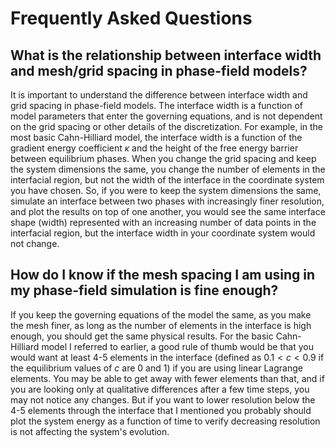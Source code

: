 # Frequently Asked Questions

## What is the relationship between interface width and mesh/grid spacing in phase-field models?

It is important to understand the difference between interface width and grid
spacing in phase-field models. The interface width is a function of model parameters
that enter the governing equations, and is not dependent on the grid spacing or
other details of the discretization. For example, in the most basic Cahn-Hilliard
model, the interface width is a function of the gradient energy coefficient $\kappa$
and the height of the free energy barrier between equilibrium phases. When you change
the grid spacing and keep the system dimensions the same, you change the number of
elements in the interfacial region, but not the width of the interface in the
coordinate system you have chosen. So, if you were to keep the system dimensions
the same, simulate an interface between two phases with increasingly finer resolution,
and plot the results on top of one another, you would see the same interface shape
(width) represented with an increasing number of data points in the interfacial
region, but the interface width in your coordinate system would not change.

## How do I know if the mesh spacing I am using in my phase-field simulation is fine enough?

If you keep the governing equations of the model the same, as you make the mesh finer,
as long as the number of elements in the interface is high enough, you should get the
same physical results. For the basic Cahn-Hilliard model I referred to earlier, a good
rule of thumb would be that you would want at least 4-5 elements in the interface
(defined as $0.1 < c < 0.9$ if the equilibrium values of $c$ are 0 and 1) if you are
using linear Lagrange elements. You may be able to get away with fewer elements than
that, and if you are looking only at qualitative differences after a few time steps,
you may not notice any changes. But if you want to lower resolution below the 4-5
elements through the interface that I mentioned you probably should plot the system
energy as a function of time to verify decreasing resolution is not affecting the
system's evolution.
